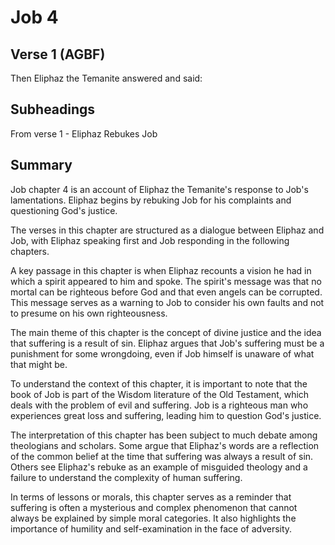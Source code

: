 # Job 4

## Verse 1 (AGBF)

Then Eliphaz the Temanite answered and said:

## Subheadings

From verse 1 - Eliphaz Rebukes Job

## Summary

Job chapter 4 is an account of Eliphaz the Temanite's response to Job's lamentations. Eliphaz begins by rebuking Job for his complaints and questioning God's justice. 

The verses in this chapter are structured as a dialogue between Eliphaz and Job, with Eliphaz speaking first and Job responding in the following chapters. 

A key passage in this chapter is when Eliphaz recounts a vision he had in which a spirit appeared to him and spoke. The spirit's message was that no mortal can be righteous before God and that even angels can be corrupted. This message serves as a warning to Job to consider his own faults and not to presume on his own righteousness.

The main theme of this chapter is the concept of divine justice and the idea that suffering is a result of sin. Eliphaz argues that Job's suffering must be a punishment for some wrongdoing, even if Job himself is unaware of what that might be. 

To understand the context of this chapter, it is important to note that the book of Job is part of the Wisdom literature of the Old Testament, which deals with the problem of evil and suffering. Job is a righteous man who experiences great loss and suffering, leading him to question God's justice. 

The interpretation of this chapter has been subject to much debate among theologians and scholars. Some argue that Eliphaz's words are a reflection of the common belief at the time that suffering was always a result of sin. Others see Eliphaz's rebuke as an example of misguided theology and a failure to understand the complexity of human suffering. 

In terms of lessons or morals, this chapter serves as a reminder that suffering is often a mysterious and complex phenomenon that cannot always be explained by simple moral categories. It also highlights the importance of humility and self-examination in the face of adversity.